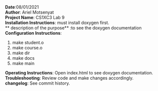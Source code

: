 **Date**:08/01/2021  
**Author**: Ariel Motsenyat  
**Project Name**: CS1XC3 Lab 9  
**Installation Instructions**: must install doxygen first.  
** description of the purpose** :to see the doxygen documentation
**Configuration Instructions**:  
1. make student.o
2. make course.o
3. make dir
4. make docs
5. make main

**Operating Instructions**: Open index.html to see doxygen documentation.  
**Troubleshooting**: Review code and make changes accordingly.  
**changelog**: See commit history.  
